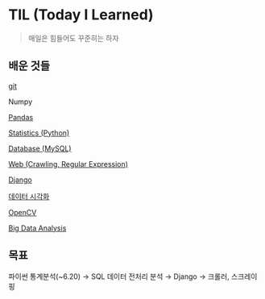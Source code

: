 # TIL (Today I Learned)
>매일은 힘들어도 꾸준히는 하자

## 배운 것들
[git](./git)

Numpy

[Pandas](./Pandas)

[Statistics (Python)](Python%20Statistics)

[Database (MySQL)](SQL)

[Web (Crawling, Regular Expression)](Web)

[Django](Django)

[데이터 시각화](Visualization)

[OpenCV](OpenCV)

[Big Data Analysis](Big%20Data%20Analysis)







## 목표

파이썬 통계분석(~6.20) → SQL 데이터 전처리 분석 → Django → 크롤러, 스크레이핑

